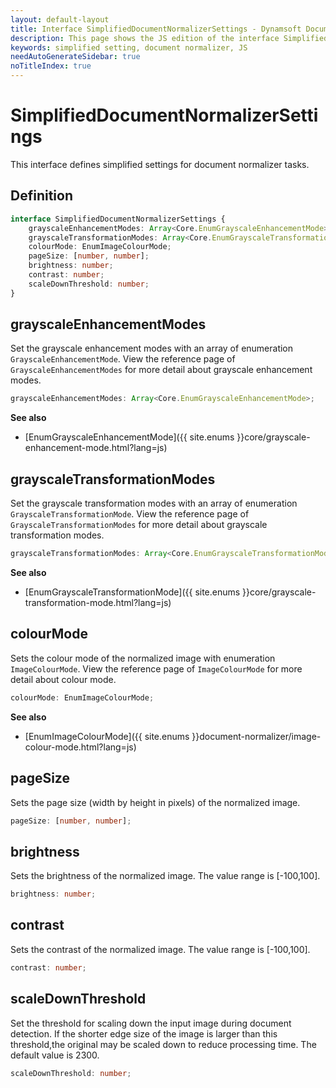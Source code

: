 ```yaml
---
layout: default-layout
title: Interface SimplifiedDocumentNormalizerSettings - Dynamsoft Document Normalizer JS Edition API Reference v2.2.10
description: This page shows the JS edition of the interface SimplifiedDocumentNormalizerSettings in Dynamsoft DDN Module v2.2.10.
keywords: simplified setting, document normalizer, JS
needAutoGenerateSidebar: true
noTitleIndex: true
---
```


# SimplifiedDocumentNormalizerSettings

This interface defines simplified settings for document normalizer tasks.

## Definition

```typescript
interface SimplifiedDocumentNormalizerSettings {
    grayscaleEnhancementModes: Array<Core.EnumGrayscaleEnhancementMode>;
    grayscaleTransformationModes: Array<Core.EnumGrayscaleTransformationMode>;
    colourMode: EnumImageColourMode;
    pageSize: [number, number];
    brightness: number;
    contrast: number;
    scaleDownThreshold: number;
}
```

## grayscaleEnhancementModes

Set the grayscale enhancement modes with an array of enumeration `GrayscaleEnhancementMode`. View the reference page of `GrayscaleEnhancementModes` for more detail about grayscale enhancement modes.

```typescript
grayscaleEnhancementModes: Array<Core.EnumGrayscaleEnhancementMode>; 
```

**See also**

* [EnumGrayscaleEnhancementMode]({{ site.enums }}core/grayscale-enhancement-mode.html?lang=js)

## grayscaleTransformationModes

Set the grayscale transformation modes with an array of enumeration `GrayscaleTransformationMode`. View the reference page of `GrayscaleTransformationModes` for more detail about grayscale transformation modes.

```typescript
grayscaleTransformationModes: Array<Core.EnumGrayscaleTransformationMode>;
```

**See also**

* [EnumGrayscaleTransformationMode]({{ site.enums }}core/grayscale-transformation-mode.html?lang=js)

## colourMode

Sets the colour mode of the normalized image with enumeration `ImageColourMode`. View the reference page of `ImageColourMode` for more detail about colour mode.

```typescript
colourMode: EnumImageColourMode;
```

**See also**

* [EnumImageColourMode]({{ site.enums }}document-normalizer/image-colour-mode.html?lang=js)

## pageSize

Sets the page size (width by height in pixels) of the normalized image.

```typescript
pageSize: [number, number];
```

## brightness

Sets the brightness of the normalized image. The value range is [-100,100].

```typescript
brightness: number;
```

## contrast

Sets the contrast of the normalized image. The value range is [-100,100].

```typescript
contrast: number;
```

## scaleDownThreshold

Set the threshold for scaling down the input image during document detection. If the shorter edge size of the image is larger than this threshold,the original may be scaled down to reduce processing time. The default value is 2300.

```typescript
scaleDownThreshold: number;
```